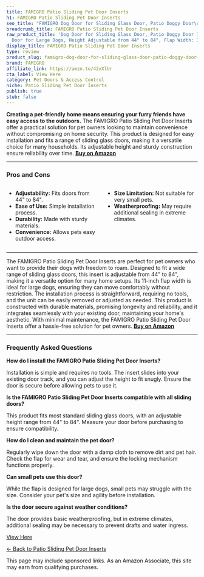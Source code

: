 ```yaml
---
title: FAMIGRO Patio Sliding Pet Door Inserts
h1: FAMIGRO Patio Sliding Pet Door Inserts
seo_title: "FAMIGRO Dog Door for Sliding Glass Door, Patio Doggy Door\u2026"
breadcrumb_title: FAMIGRO Patio Sliding Pet Door Inserts
raw_product_title: 'Dog Door for Sliding Glass Door, Patio Doggy Door Insert for Sliding
  Door for Large Dogs, Height Adjustable from 44" to 84", Flap Width: 11 inch'
display_title: FAMIGRO Patio Sliding Pet Door Inserts
type: review
product_slug: famigro-dog-door-for-sliding-glass-door-patio-doggy-door-insert-for-sli-a6e3365d
brand: FAMIGRO
affiliate_link: https://amzn.to/42xXlUr
cta_label: View Here
category: Pet Doors & Access Control
niche: Patio Sliding Pet Door Inserts
publish: true
stub: false
---
```


<div id="intro" class="full-width">
  <p><strong>Creating a pet-friendly home means ensuring your furry friends have easy access to the outdoors.</strong> The FAMIGRO Patio Sliding Pet Door Inserts offer a practical solution for pet owners looking to maintain convenience without compromising on home security. This product is designed for easy installation and fits a range of sliding glass doors, making it a versatile choice for many households. Its adjustable height and sturdy construction ensure reliability over time. <a href="https://amzn.to/42xXlUr" rel="nofollow sponsored noopener" target="_blank"><strong>Buy on Amazon</strong></a></p>
</div>

<hr />
<h3 id="pros-cons">Pros and Cons</h3>
<div class="pc-grid" style="display:grid;grid-template-columns:1fr 1fr;gap:16px;">
  <ul>
    <li><strong>Adjustability:</strong> Fits doors from 44" to 84".</li>
    <li><strong>Ease of Use:</strong> Simple installation process.</li>
    <li><strong>Durability:</strong> Made with sturdy materials.</li>
    <li><strong>Convenience:</strong> Allows pets easy outdoor access.</li>
  </ul>
  <ul>
    <li><strong>Size Limitation:</strong> Not suitable for very small pets.</li>
    <li><strong>Weatherproofing:</strong> May require additional sealing in extreme climates.</li>
  </ul>
</div>
<hr />

<div class="full-width">
  <p>The FAMIGRO Patio Sliding Pet Door Inserts are perfect for pet owners who want to provide their dogs with freedom to roam. Designed to fit a wide range of sliding glass doors, this insert is adjustable from 44" to 84", making it a versatile option for many home setups. Its 11-inch flap width is ideal for large dogs, ensuring they can move comfortably without restriction. The installation process is straightforward, requiring no tools, and the unit can be easily removed or adjusted as needed. This product is constructed with durable materials, promising longevity and reliability, and it integrates seamlessly with your existing door, maintaining your home's aesthetic. With minimal maintenance, the FAMIGRO Patio Sliding Pet Door Inserts offer a hassle-free solution for pet owners. <a href="https://amzn.to/42xXlUr" rel="nofollow sponsored noopener" target="_blank"><strong>Buy on Amazon</strong></a></p>
</div>

<hr />
<h3 id="faqs">Frequently Asked Questions</h3>

<p><strong>How do I install the FAMIGRO Patio Sliding Pet Door Inserts?</strong></p>
<p>Installation is simple and requires no tools. The insert slides into your existing door track, and you can adjust the height to fit snugly. Ensure the door is secure before allowing pets to use it.</p>

<p><strong>Is the FAMIGRO Patio Sliding Pet Door Inserts compatible with all sliding doors?</strong></p>
<p>This product fits most standard sliding glass doors, with an adjustable height range from 44" to 84". Measure your door before purchasing to ensure compatibility.</p>

<p><strong>How do I clean and maintain the pet door?</strong></p>
<p>Regularly wipe down the door with a damp cloth to remove dirt and pet hair. Check the flap for wear and tear, and ensure the locking mechanism functions properly.</p>

<p><strong>Can small pets use this door?</strong></p>
<p>While the flap is designed for large dogs, small pets may struggle with the size. Consider your pet's size and agility before installation.</p>

<p><strong>Is the door secure against weather conditions?</strong></p>
<p>The door provides basic weatherproofing, but in extreme climates, additional sealing may be necessary to prevent drafts and water ingress.</p>
<p><a class="btn" href="https://amzn.to/42xXlUr" target="_blank" rel="nofollow sponsored noopener">View Here</a></p>
<p><a href="/roundups/pet-doors-access-control/patio-sliding-pet-door-inserts/">← Back to Patio Sliding Pet Door Inserts</a></p>
<aside class="disclosure">This page may include sponsored links. As an Amazon Associate, this site may earn from qualifying purchases.</aside>
